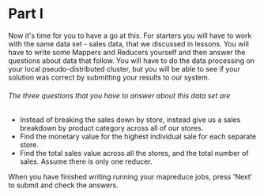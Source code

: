 # Part I


Now it's time for you to have a go at this. For starters you will have to work with the same data set - sales data, that we discussed in lessons. You will have to write some Mappers and Reducers yourself and then answer the questions about data that follow. You will have to do the data processing on your local pseudo-distributed cluster, but you will be able to see if your solution was correct by submitting your results to our system.

###### The three questions that you have to answer about this data set are
* Instead of breaking the sales down by store, instead give us a sales breakdown by product category across all of our stores.
* Find the monetary value for the highest individual sale for each separate store.
* Find the total sales value across all the stores, and the total number of sales. Assume there is only one reducer.

When you have finished writing running your mapreduce jobs, press 'Next' to submit and check the answers. 
